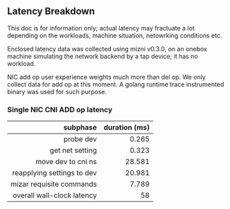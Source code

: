 ## Latency Breakdown

This doc is for information only; actual latency may fractuate a lot depending on the workloads, machine situation, netowrking conditions etc. 

Enclosed latency data was collected using mizni v0.3.0, on an onebox machine simulating the network backend by a tap device; it has no workload.

NIC add op user experience weights much more than del op. We only collect data for add op at this moment. A golang runtime trace instrumented binary was used for such purpose.

### Single NIC CNI ADD op latency
| subphase | duration (ms) |
| ---:      |  ---:     |
| probe dev | 0.265 |
| get net setting | 0.323 |
| move dev to cni ns | 28.581 |
| reapplying settings to dev | 20.981 |
| mizar requisite commands | 7.789 |
| overall wall-clock latency | 58 |

